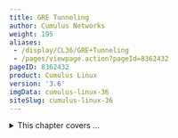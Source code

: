 ```yaml
---
title: GRE Tunneling
author: Cumulus Networks
weight: 195
aliases:
 - /display/CL36/GRE+Tunneling
 - /pages/viewpage.action?pageId=8362432
pageID: 8362432
product: Cumulus Linux
version: '3.6'
imgData: cumulus-linux-36
siteSlug: cumulus-linux-36
---
```

<details>

{{%notice warning%}}

**Early Access Feature**

GRE Tunneling is an [early access
feature](https://support.cumulusnetworks.com/hc/en-us/articles/202933878)
in Cumulus Linux 3.6.

{{%/notice%}}

Generic Routing Encapsulation (GRE) is a tunneling protocol that
encapsulates network layer protocols inside virtual point-to-point links
over an Internet Protocol network. The two endpoints are identified by
the tunnel source and tunnel destination addresses at each endpoint.

GRE packets travel directly between the two endpoints through a virtual
tunnel. As a packet comes across other routers, there is no interaction
with its payload; the routers only parse the outer IP packet. When the
packet reaches the endpoint of the GRE tunnel, the outer packet is
de-encapsulated, the payload is parsed, then forwarded to its ultimate
destination.

GRE uses multiple protocols over a single-protocol backbone and is less
demanding than some of the alternative solutions, such as VPN. You can
use GRE to transport protocols that the underlying network does not
support, work around networks with limited hops, connect non-contiguous
subnets, and allow VPNs across wide area networks.

{{%notice note%}}

**Notes**

  - GRE Tunneling is supported for Mellanox (Spectrum ASIC) switches
    only.

  - Only static routes are supported as a destination for the tunnel
    interface.

  - IPv6 endpoints are not supported.

{{%/notice%}}

The following example shows two sites that use IPv4 addresses. Using GRE
tunneling, the two end points can encapsulate an IPv4 or IPv6 payload
inside an IPv4 packet. The packet is routed based on the destination in
the outer IPv4 header.

{{% imgOld 0 %}}

##  Contents</span>

<summary>This chapter covers ... </summary>

## Configuring GRE Tunneling</span>

To configure GRE tunneling, you create a GRE tunnel interface with
routes for tunneling on both endpoints as follows:

1.  Create a tunnel interface by specifying an interface name, the
    tunnel mode as `gre`, the source (local) and destination (remote)
    underlay IP address, and the `ttl` (optional).

2.  Bring the GRE tunnel interface up.

3.  Assign an IP address to the tunnel interface.

4.  Add route entries to encapsulate the packets using the tunnel
    interface.

The following configuration example shows the commands used to set up a
bidirectional GRE tunnel between two endpoints: `Tunnel-R1` and
`Tunnel-R2`.  
The local tunnel endpoint for `Tunnel-R1` is 10.0.0.9 and the remote
endpoint is 10.0.0.2.  
The local tunnel endpoint for `Tunnel-R2` is 10.0.0.2 and the remote
endpoint is 10.0.0.9.

{{% imgOld 1 %}}

  

**Tunnel-R1 commands:**

    cumulus@switch:~$ sudo ip tunnel add Tunnel-R2 mode gre remote 10.0.0.2 local 10.0.0.9 ttl 255
    cumulus@switch:~$ sudo ip link set Tunnel-R2 up
    cumulus@switch:~$ sudo ip addr add 10.0.100.1 dev Tunnel-R2
    cumulus@switch:~$ sudo ip route add 10.0.100.0/24 dev Tunnel-R2

**Tunnel-R2 commands:**

    cumulus@switch:~$ sudo ip Tunnel add Tunnel-R1 mode gre remote 10.0.0.9 local 10.0.0.2 ttl 255
    cumulus@switch:~$ sudo ip link set Tunnel-R1 up
    cumulus@switch:~$ sudo ip addr add 10.0.200.1 dev Tunnel-R1
    cumulus@switch:~$ sudo ip route add 10.0.200.0/24 dev Tunnel-R1

To apply the GRE tunnel configuration automatically at reboot, instead
of running the commands from the command line (as above), you can add
the following commands directly in the `/etc/network/interfaces` file.

    cumulus@switch:~$ sudo nano /etc/network/interfaces
    # Tunnel-R1 configuration 
    auto swp1 #underlay interface for tunnel
    iface swp1
        link-speed 10000
        link-duplex full
        link-autoneg off
        address 10.0.0.9/24
     
    auto Tunnel-R2 #overlay interface for tunnel
    iface Tunnel-R2 inet static
        address 10.0.100.1/24
        # Run pre-up command before bringing the interface up. If this command fails, then ifup aborts, refraining from marking the interface as configured, prints an error message, and exits with status 0. This behavior may change in the future.
        pre-up ip tunnel add Tunnel-R2 mode gre remote 10.0.0.2 local   10.0.0.9 ttl 255
        # Run post-up command after bringing the interface up. If this command fails then ifup aborts, refraining from marking the interface as configured (even though it has really been configured), prints an error message, and exits with status 0. This behavior may change in the future.
        post-up ip route add 10.0.100.0/24 dev Tunnel-R2
        # Run post-down command after taking the interface down. If this command fails then ifdown aborts, marks the interface as deconfigured, and exits with status 0. This behavior may change in the future.
        post-down ip tunnel del Tunnel-R2
     
    # Tunnel-R2 configuration
    auto swp1 #underlay interface for tunnel
    iface swp1
        link-speed 10000
        link-duplex full
        link-autoneg off
        address 10.0.0.2/24
    auto Tunnel-R1 #overlay interface for tunnel
    iface Tunnel-R1 inet static
        address 10.0.200.1/24
        pre-up ip tunnel add Tunnel-R1 mode gre local 10.0.0.2 remote 10.0.0.9 ttl 255
        post-up ip route add 10.0.200.0/24 dev Tunnel-R1
        post-down ip tunnel del Tunnel-R1

For more information about the `pre-up`, `post-up`, and `post-down`
commands, run the `man interfaces` command.

## Verifying GRE Tunnel Settings</span>

Use the `ip tunnel show` command to check GRE tunnel settings:

    cumulus@switch:~$ ip tunnel show
    gre0: gre/ip remote any local any ttl inherit nopmtudisc
    Tunnel-R1: gre/ip remote 10.0.0.2 local 10.0.0.9 ttl 255

## Deleting a GRE Tunnel Interface</span>

Use the `ip tunnel del` command to delete a GRE tunnel, remove the
tunnel interface, and remove the routes configured with the tunnel
interface. For example:

    cumulus@switch:~$ sudo ip tunnel del Tunnel-R2 mode gre remote 10.0.0.2 local 10.0.0.9 ttl 255

{{%notice note%}}

You can delete a GRE tunnel directly from the `/etc/network/interfaces`
file instead of using the `ip tunnel del` command. Make sure you run the
`ifreload - a` command after you update the interfaces file.

{{%/notice%}}

## Changing GRE Tunnel Settings</span>

Use the `ip tunnel change` command to make changes to the GRE tunnel
settings. The following example changes the remote underlay IP address
from the original setting to 11.0.0.4:

    cumulus@switch:~$ sudo ip tunnel change Tunnel-R2 mode gre local 10.0.0.2 remote 10.0.0.4

{{%notice note%}}

You can make changes to GRE tunnel settings directly in the
`/etc/network/interfaces` file instead of using the `ip tunnel change`
command. Make sure you run the `ifreload - a` command after you update
the interfaces file.

{{%/notice%}}

<article id="html-search-results" class="ht-content" style="display: none;">

</article>

<footer id="ht-footer">

</footer>

</details>
